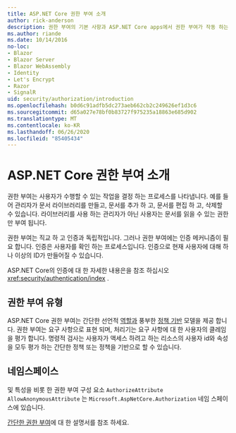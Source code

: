 ```yaml
---
title: ASP.NET Core 권한 부여 소개
author: rick-anderson
description: 권한 부여의 기본 사항과 ASP.NET Core apps에서 권한 부여가 작동 하는 방식에 대해 알아봅니다.
ms.author: riande
ms.date: 10/14/2016
no-loc:
- Blazor
- Blazor Server
- Blazor WebAssembly
- Identity
- Let's Encrypt
- Razor
- SignalR
uid: security/authorization/introduction
ms.openlocfilehash: b0d6c91adfb5dc273aeb662cb2c249626ef1d3c6
ms.sourcegitcommit: d65a027e78bf0b83727f975235a18863e685d902
ms.translationtype: MT
ms.contentlocale: ko-KR
ms.lasthandoff: 06/26/2020
ms.locfileid: "85405434"
---
```

# <a name="introduction-to-authorization-in-aspnet-core"></a>ASP.NET Core 권한 부여 소개

<a name="security-authorization-introduction"></a>

권한 부여는 사용자가 수행할 수 있는 작업을 결정 하는 프로세스를 나타냅니다. 예를 들어 관리자가 문서 라이브러리를 만들고, 문서를 추가 하 고, 문서를 편집 하 고, 삭제할 수 있습니다. 라이브러리를 사용 하는 관리자가 아닌 사용자는 문서를 읽을 수 있는 권한만 부여 됩니다.

권한 부여는 직교 하 고 인증과 독립적입니다. 그러나 권한 부여에는 인증 메커니즘이 필요 합니다. 인증은 사용자를 확인 하는 프로세스입니다. 인증으로 현재 사용자에 대해 하나 이상의 ID가 만들어질 수 있습니다.

ASP.NET Core의 인증에 대 한 자세한 내용은을 참조 하십시오 <xref:security/authentication/index> .

## <a name="authorization-types"></a>권한 부여 유형

ASP.NET Core 권한 부여는 간단한 선언적 [역할과](xref:security/authorization/roles) 풍부한 [정책 기반](xref:security/authorization/policies) 모델을 제공 합니다. 권한 부여는 요구 사항으로 표현 되며, 처리기는 요구 사항에 대 한 사용자의 클레임을 평가 합니다. 명령적 검사는 사용자가 액세스 하려고 하는 리소스의 사용자 id와 속성을 모두 평가 하는 간단한 정책 또는 정책을 기반으로 할 수 있습니다.

## <a name="namespaces"></a>네임스페이스

및 특성을 비롯 한 권한 부여 구성 요소 `AuthorizeAttribute` `AllowAnonymousAttribute` 는 `Microsoft.AspNetCore.Authorization` 네임 스페이스에 있습니다.

[간단한 권한 부여](xref:security/authorization/simple)에 대 한 설명서를 참조 하세요.
